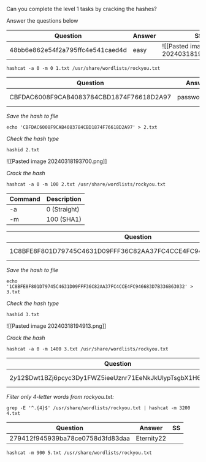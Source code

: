 Can you complete the level 1 tasks by cracking the hashes?

Answer the questions below

| Question                         | Answer | SS                                   |
| -------------------------------- | ------ | ------------------------------------ |
| 48bb6e862e54f2a795ffc4e541caed4d | easy   | ![[Pasted image 20240318193110.png]] |
```
hashcat -a 0 -m 0 1.txt /usr/share/wordlists/rockyou.txt
```


| Question                                 | Answer      | SS                                   |
| ---------------------------------------- | ----------- | ------------------------------------ |
| CBFDAC6008F9CAB4083784CBD1874F76618D2A97 | password123 | ![[Pasted image 20240318193856.png]] |
*Save the hash to file*
```
echo 'CBFDAC6008F9CAB4083784CBD1874F76618D2A97' > 2.txt
```

*Check the hash type*
```
hashid 2.txt
```
![[Pasted image 20240318193700.png]]

*Crack the hash*
```
hashcat -a 0 -m 100 2.txt /usr/share/wordlists/rockyou.txt
```

| Command | Description  |
| ------- | ------------ |
| -a      | 0 (Straight) |
| -m      | 100 (SHA1)   |


| Question                                                         | Answer  | SS                                   |
| ---------------------------------------------------------------- | ------- | ------------------------------------ |
| 1C8BFE8F801D79745C4631D09FFF36C82AA37FC4CCE4FC946683D7B336B63032 | letmein | ![[Pasted image 20240318195040.png]] |
*Save the hash to file*
```
echo '1C8BFE8F801D79745C4631D09FFF36C82AA37FC4CCE4FC946683D7B336B63032' > 3.txt
```  

*Check the hash type*
```
hashid 3.txt
```
![[Pasted image 20240318194913.png]]

*Crack the hash*
```
hashcat -a 0 -m 1400 3.txt /usr/share/wordlists/rockyou.txt
```


| Question                                                     | Answer | SS                                   |
| ------------------------------------------------------------ | ------ | ------------------------------------ |
| $2y$12$Dwt1BZj6pcyc3Dy1FWZ5ieeUznr71EeNkJkUlypTsgbX1H68wsRom | bleh   | ![[Pasted image 20240318201519.png]] |
*Filter only 4-letter words from rockyou.txt:*
```
grep -E '^.{4}$' /usr/share/wordlists/rockyou.txt | hashcat -m 3200 4.txt
```


| Question                         | Answer     | SS  |
| -------------------------------- | ---------- | --- |
| 279412f945939ba78ce0758d3fd83daa | Eternity22 |     |
```
hashcat -m 900 5.txt /usr/share/wordlists/rockyou.txt
```
